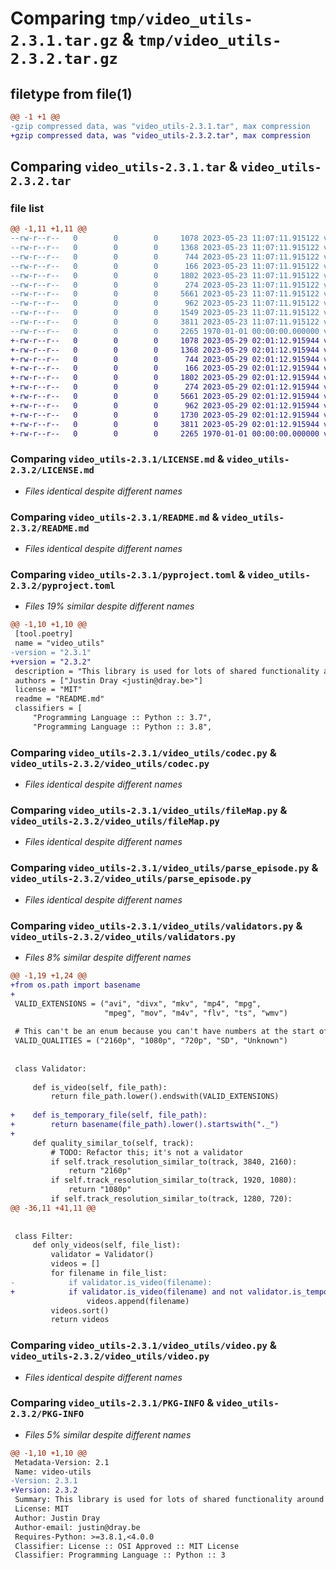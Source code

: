# Comparing `tmp/video_utils-2.3.1.tar.gz` & `tmp/video_utils-2.3.2.tar.gz`

## filetype from file(1)

```diff
@@ -1 +1 @@
-gzip compressed data, was "video_utils-2.3.1.tar", max compression
+gzip compressed data, was "video_utils-2.3.2.tar", max compression
```

## Comparing `video_utils-2.3.1.tar` & `video_utils-2.3.2.tar`

### file list

```diff
@@ -1,11 +1,11 @@
--rw-r--r--   0        0        0     1078 2023-05-23 11:07:11.915122 video_utils-2.3.1/LICENSE.md
--rw-r--r--   0        0        0     1368 2023-05-23 11:07:11.915122 video_utils-2.3.1/README.md
--rw-r--r--   0        0        0      744 2023-05-23 11:07:11.915122 video_utils-2.3.1/pyproject.toml
--rw-r--r--   0        0        0      166 2023-05-23 11:07:11.915122 video_utils-2.3.1/video_utils/__init__.py
--rw-r--r--   0        0        0     1802 2023-05-23 11:07:11.915122 video_utils-2.3.1/video_utils/codec.py
--rw-r--r--   0        0        0      274 2023-05-23 11:07:11.915122 video_utils-2.3.1/video_utils/colour.py
--rw-r--r--   0        0        0     5661 2023-05-23 11:07:11.915122 video_utils-2.3.1/video_utils/fileMap.py
--rw-r--r--   0        0        0      962 2023-05-23 11:07:11.915122 video_utils-2.3.1/video_utils/parse_episode.py
--rw-r--r--   0        0        0     1549 2023-05-23 11:07:11.915122 video_utils-2.3.1/video_utils/validators.py
--rw-r--r--   0        0        0     3811 2023-05-23 11:07:11.915122 video_utils-2.3.1/video_utils/video.py
--rw-r--r--   0        0        0     2265 1970-01-01 00:00:00.000000 video_utils-2.3.1/PKG-INFO
+-rw-r--r--   0        0        0     1078 2023-05-29 02:01:12.915944 video_utils-2.3.2/LICENSE.md
+-rw-r--r--   0        0        0     1368 2023-05-29 02:01:12.915944 video_utils-2.3.2/README.md
+-rw-r--r--   0        0        0      744 2023-05-29 02:01:12.915944 video_utils-2.3.2/pyproject.toml
+-rw-r--r--   0        0        0      166 2023-05-29 02:01:12.915944 video_utils-2.3.2/video_utils/__init__.py
+-rw-r--r--   0        0        0     1802 2023-05-29 02:01:12.915944 video_utils-2.3.2/video_utils/codec.py
+-rw-r--r--   0        0        0      274 2023-05-29 02:01:12.915944 video_utils-2.3.2/video_utils/colour.py
+-rw-r--r--   0        0        0     5661 2023-05-29 02:01:12.915944 video_utils-2.3.2/video_utils/fileMap.py
+-rw-r--r--   0        0        0      962 2023-05-29 02:01:12.915944 video_utils-2.3.2/video_utils/parse_episode.py
+-rw-r--r--   0        0        0     1730 2023-05-29 02:01:12.915944 video_utils-2.3.2/video_utils/validators.py
+-rw-r--r--   0        0        0     3811 2023-05-29 02:01:12.915944 video_utils-2.3.2/video_utils/video.py
+-rw-r--r--   0        0        0     2265 1970-01-01 00:00:00.000000 video_utils-2.3.2/PKG-INFO
```

### Comparing `video_utils-2.3.1/LICENSE.md` & `video_utils-2.3.2/LICENSE.md`

 * *Files identical despite different names*

### Comparing `video_utils-2.3.1/README.md` & `video_utils-2.3.2/README.md`

 * *Files identical despite different names*

### Comparing `video_utils-2.3.1/pyproject.toml` & `video_utils-2.3.2/pyproject.toml`

 * *Files 19% similar despite different names*

```diff
@@ -1,10 +1,10 @@
 [tool.poetry]
 name = "video_utils"
-version = "2.3.1"
+version = "2.3.2"
 description = "This library is used for lots of shared functionality around parsing TV shows and movies"
 authors = ["Justin Dray <justin@dray.be>"]
 license = "MIT"
 readme = "README.md"
 classifiers = [
     "Programming Language :: Python :: 3.7",
     "Programming Language :: Python :: 3.8",
```

### Comparing `video_utils-2.3.1/video_utils/codec.py` & `video_utils-2.3.2/video_utils/codec.py`

 * *Files identical despite different names*

### Comparing `video_utils-2.3.1/video_utils/fileMap.py` & `video_utils-2.3.2/video_utils/fileMap.py`

 * *Files identical despite different names*

### Comparing `video_utils-2.3.1/video_utils/parse_episode.py` & `video_utils-2.3.2/video_utils/parse_episode.py`

 * *Files identical despite different names*

### Comparing `video_utils-2.3.1/video_utils/validators.py` & `video_utils-2.3.2/video_utils/validators.py`

 * *Files 8% similar despite different names*

```diff
@@ -1,19 +1,24 @@
+from os.path import basename
+
 VALID_EXTENSIONS = ("avi", "divx", "mkv", "mp4", "mpg",
                     "mpeg", "mov", "m4v", "flv", "ts", "wmv")
 
 # This can't be an enum because you can't have numbers at the start of the enums
 VALID_QUALITIES = ("2160p", "1080p", "720p", "SD", "Unknown")
 
 
 class Validator:
 
     def is_video(self, file_path):
         return file_path.lower().endswith(VALID_EXTENSIONS)
 
+    def is_temporary_file(self, file_path):
+        return basename(file_path).lower().startswith("._")
+
     def quality_similar_to(self, track):
         # TODO: Refactor this; it's not a validator
         if self.track_resolution_similar_to(track, 3840, 2160):
             return "2160p"
         if self.track_resolution_similar_to(track, 1920, 1080):
             return "1080p"
         if self.track_resolution_similar_to(track, 1280, 720):
@@ -36,11 +41,11 @@
 
 
 class Filter:
     def only_videos(self, file_list):
         validator = Validator()
         videos = []
         for filename in file_list:
-            if validator.is_video(filename):
+            if validator.is_video(filename) and not validator.is_temporary_file(filename):
                 videos.append(filename)
         videos.sort()
         return videos
```

### Comparing `video_utils-2.3.1/video_utils/video.py` & `video_utils-2.3.2/video_utils/video.py`

 * *Files identical despite different names*

### Comparing `video_utils-2.3.1/PKG-INFO` & `video_utils-2.3.2/PKG-INFO`

 * *Files 5% similar despite different names*

```diff
@@ -1,10 +1,10 @@
 Metadata-Version: 2.1
 Name: video-utils
-Version: 2.3.1
+Version: 2.3.2
 Summary: This library is used for lots of shared functionality around parsing TV shows and movies
 License: MIT
 Author: Justin Dray
 Author-email: justin@dray.be
 Requires-Python: >=3.8.1,<4.0.0
 Classifier: License :: OSI Approved :: MIT License
 Classifier: Programming Language :: Python :: 3
```

